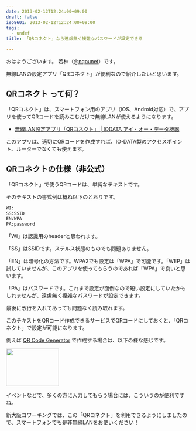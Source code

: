 ```yaml
---
date: 2013-02-12T12:24:00+09:00
draft: false
iso8601: 2013-02-12T12:24:00+09:00
tags:
  - undef
title: 「QRコネクト」なら遠慮無く複雑なパスワードが設定できる

---
```


おはようございます。
若林（[@nqounet](https://twitter.com/nqounet)）です。

無線LANの設定アプリ「QRコネクト」が便利なので紹介したいと思います。

## QRコネクト って何？

「QRコネクト」は、スマートフォン用のアプリ（iOS、Android対応）で、アプリを使ってQRコードを読みこむだけで無線LANが使えるようになります。

- [無線LAN設定アプリ「QRコネクト」 | IODATA アイ・オー・データ機器](https://www.iodata.jp/product/network/info/app/qrconnect.htm)

このアプリは、適切にQRコードを作成すれば、IO-DATA製のアクセスポイント、ルーターでなくても使えます。

## QRコネクトの仕様（非公式）

「QRコネクト」で使うQRコードは、単純なテキストです。

そのテキストの書式例は概ね以下のとおりです。

```default
WI:
SS:SSID
EN:WPA
PA:password
```

「WI」は認識用のheaderと思われます。

「SS」はSSIDです。ステルス状態のものでも問題ありません。

「EN」は暗号化の方法です。WPA2でも設定は「WPA」で可能です。「WEP」は試していませんが、このアプリを使ってもらうのであれば「WPA」で良いと思います。

「PA」はパスワードです。これまで設定が面倒なので短い設定にしていたかもしれませんが、遠慮無く複雑なパスワードが設定できます。

最後に改行を入れてあっても問題なく読み取れます。

このテキストをQRコード作成できるサービスでQRコードにしておくと、「QRコネクト」で設定が可能になります。

例えば <a href="https://www.the-qrcode-generator.com/">QR Code Generator</a> で作成する場合は、以下の様な感じです。

<img src="https://lh3.googleusercontent.com/-_kcDQVmGasU/URm0Au9PQfI/AAAAAAAAAXY/NOofvGE5VjY/s144/QR%2520Code%2520Generator.png" height="102" width="144">

イベントなどで、多くの方に入力してもらう場合には、こういうのが便利ですね。

新大阪コワーキングでは、この「QRコネクト」を利用できるようにしましたので、スマートフォンでも是非無線LANをお使いください！
